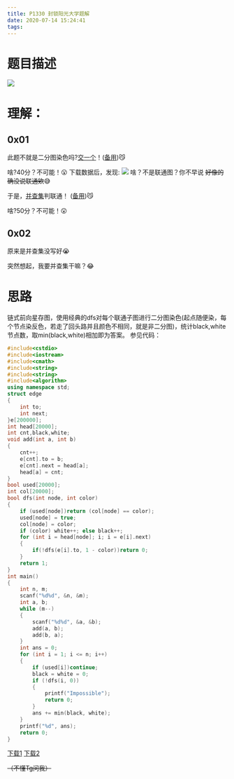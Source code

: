```yaml
---
title: P1330 封锁阳光大学题解
date: 2020-07-14 15:24:41
tags:
---
```


# 题目描述

[![](https://gitee.com/inkuniverse/picture_bed/raw/master/img/20200714152419.png)](https://www.luogu.com.cn/problem/P1330)

<!--more-->

# 理解：
## 0x01 
此题不就是二分图染色吗?[交一个](https://raw.githubusercontent.com/inkuniverse/OI-Code/cc8413bf249bbb0ac0f75a9e8e46a4e7a646eb34/OI-Code.cpp)！([备用](https://raw.staticdn.net/inkuniverse/OI-Code/cc8413bf249bbb0ac0f75a9e8e46a4e7a646eb34/OI-Code.cpp))😼

啥?40分？不可能！😮
下载数据后，发现:
![](https://gitee.com/inkuniverse/picture_bed/raw/master/img/20200714161011.png)
啥？不是联通图？你不早说 ~~好像的确没说联通欸~~😅

于是，[并查集](https://raw.githubusercontent.com/inkuniverse/OI-Code/7da82633851e13bac67e0b828d5467f22495ef80/OI-Code.cpp)判联通！ ([备用](https://raw.staticdn.net/inkuniverse/OI-Code/7da82633851e13bac67e0b828d5467f22495ef80/OI-Code.cpp))😼

啥?50分？不可能！😮

## 0x02

原来是并查集没写好😭

突然想起，我要并查集干嘛？😂

# 思路

链式前向星存图，使用经典的dfs对每个联通子图进行二分图染色(起点随便染，每个节点染反色，若走了回头路并且颜色不相同，就是非二分图)，统计black,white节点数，取min(black,white)相加即为答案。
参见代码：
```cpp
#include<cstdio>
#include<iostream>
#include<cmath>
#include<string>
#include<string>
#include<algorithm>
using namespace std;
struct edge
{
    int to;
    int next;
}e[200000];
int head[20000];
int cnt,black,white;
void add(int a, int b)
{
    cnt++;
    e[cnt].to = b;
    e[cnt].next = head[a];
    head[a] = cnt;
}
bool used[20000];
int col[20000];
bool dfs(int node, int color)
{
    if (used[node])return (col[node] == color);
    used[node] = true;
    col[node] = color;
    if (color) white++; else black++;
    for (int i = head[node]; i; i = e[i].next)
    {
        if(!dfs(e[i].to, 1 - color))return 0;
    }
    return 1;
}
int main()
{
    int n, m;
    scanf("%d%d", &n, &m);
    int a, b;
    while (m--)
    {
        scanf("%d%d", &a, &b);
        add(a, b);
        add(b, a);
    }
    int ans = 0;
    for (int i = 1; i <= n; i++)
    {
        if (used[i])continue;
        black = white = 0;
        if (!dfs(i, 0))
        {
            printf("Impossible");
            return 0;
        }
        ans += min(black, white);
    }
    printf("%d", ans);
    return 0;
}
```
[下载1](https://raw.githubusercontent.com/inkuniverse/OI-Code/fa9b32ade54695fd1b64c65085d06ddfe2c9b36f/OI-Code.cpp)  [下载2](https://raw.staticdn.net/inkuniverse/OI-Code/fa9b32ade54695fd1b64c65085d06ddfe2c9b36f/OI-Code.cpp)

~~（不懂Tg问我）~~